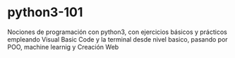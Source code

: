 # python3-101

Nociones de programación con python3, con ejercicios básicos y prácticos empleando Visual Basic Code y la terminal desde nivel basico, pasando por POO, machine learnig y Creación Web
